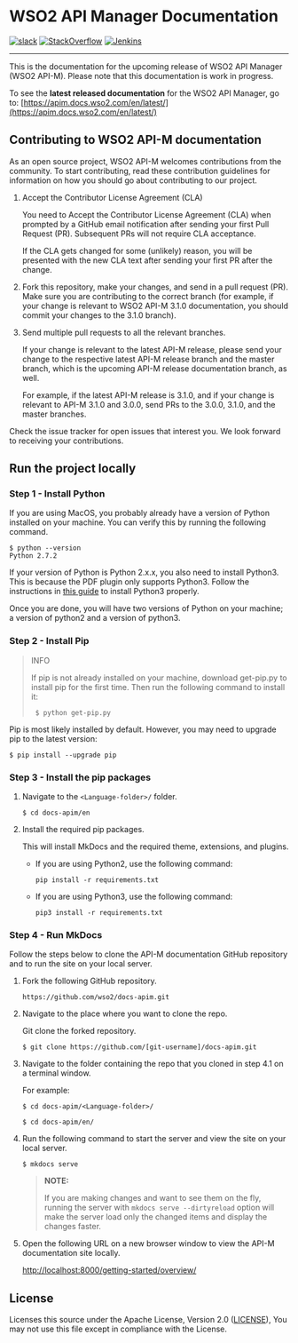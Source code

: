 

# WSO2 API Manager Documentation


[![slack](https://img.shields.io/badge/slack-wso2--apim-blueviolet)](https://join.slack.com/t/wso2-apim/shared_invite/enQtNzEzMzk5Njc5MzM0LTgwODI3NmQ1MjI0ZDQyMGNmZGI4ZjdkZmI1ZWZmMjNkY2E0NmY3ZmExYjkxYThjNzNkOTU2NWJmYzM4YzZiOWU?)
[![StackOverflow](https://img.shields.io/badge/stackoverflow-wso2am-orange)](https://stackoverflow.com/tags/wso2-am/)
[![Jenkins](https://img.shields.io/badge/jenkins-docs--apim-green)](https://wso2.org/jenkins/view/docs/job/docs/job/docs-apim)

---

This is the documentation for the upcoming release of WSO2 API Manager (WSO2 API-M). Please note that this documentation is work in progress.

To see the **latest released documentation** for the WSO2 API Manager, go to: [https://apim.docs.wso2.com/en/latest/](https://apim.docs.wso2.com/en/latest/)

## Contributing to WSO2 API-M documentation

As an open source project, WSO2 API-M welcomes contributions from the community. To start contributing, read these contribution guidelines for information on how you should go about contributing to our project.

1. Accept the Contributor License Agreement (CLA)
    
     You need to Accept the Contributor License Agreement (CLA) when prompted by a GitHub email notification after sending your first Pull Request (PR). Subsequent PRs will not require CLA acceptance.

     If the CLA gets changed for some (unlikely) reason, you will be presented with the new CLA text after sending your first PR after the change.

2. Fork this repository, make your changes, and send in a pull request (PR). Make sure you are contributing to the correct branch (for example, if your change is relevant to WSO2 API-M 3.1.0 documentation, you should commit your changes to the 3.1.0 branch).

3. Send multiple pull requests to all the relevant branches.

     If your change is relevant to the latest API-M release, please send your change to the respective latest API-M release branch and the master branch, which is the upcoming API-M release documentation branch, as well.

     For example, if the latest API-M release is 3.1.0, and if your change is relevant to API-M 3.1.0 and 3.0.0, send PRs to the 3.0.0, 3.1.0, and the master branches.

Check the issue tracker for open issues that interest you. We look forward to receiving your contributions.

## Run the project locally 

### **Step 1 - Install Python**

If you are using MacOS, you probably already have a version of Python installed on your machine. You can verify this by running the following command.

```
$ python --version
Python 2.7.2
```

If your version of Python is Python 2.x.x, you also need to install Python3. This is because the PDF plugin only supports Python3. Follow the instructions in [this guide](https://docs.python-guide.org/starting/install3/osx/) to install Python3 properly.

Once you are done, you will have two versions of Python on your machine; a version of python2 and a version of python3.

### **Step 2 - Install Pip**

> INFO
> 
> If pip is not already installed on your machine, download get-pip.py to install pip for the first time. Then run the following command to install it:
>
>   ```
>    $ python get-pip.py
>   ```

Pip is most likely installed by default. However, you may need to upgrade pip to the latest version:

```$ pip install --upgrade pip```

### **Step 3 - Install the pip packages**

1. Navigate to the `<Language-folder>/` folder.

     `$ cd docs-apim/en`

2. Install the required pip packages.

     This will install MkDocs and the required theme, extensions, and plugins.

    - If you are using Python2, use the following command:

         ```
         pip install -r requirements.txt
         ```

    - If you are using Python3, use the following command:

         ```
         pip3 install -r requirements.txt
         ```

### **Step 4 - Run MkDocs**

Follow the steps below to clone the API-M documentation GitHub repository and to run the site on your local server.

1. Fork the following GitHub repository.

     `https://github.com/wso2/docs-apim.git`


2. Navigate to the place where you want to clone the repo.

     Git clone the forked repository. 

     `$ git clone https://github.com/[git-username]/docs-apim.git`

3. Navigate to the folder containing the repo that you cloned in step 4.1 on a terminal window. 

     For example:

     `$ cd docs-apim/<Language-folder>/`

     `$ cd docs-apim/en/`


4. Run the following command to start the server and view the site on your local server.

     `$ mkdocs serve`

     > **NOTE:**
     >
     > If you are making changes and want to see them on the fly, running the server with `mkdocs serve --dirtyreload` option will make the server load only the changed items and display the changes faster.
  
5. Open the following URL on a new browser window to view the API-M documentation site locally. 

     [http://localhost:8000/getting-started/overview/](http://localhost:8000/getting-started/overview/)

## License

Licenses this source under the Apache License, Version 2.0 ([LICENSE](LICENSE)), You may not use this file except in compliance with the License.
